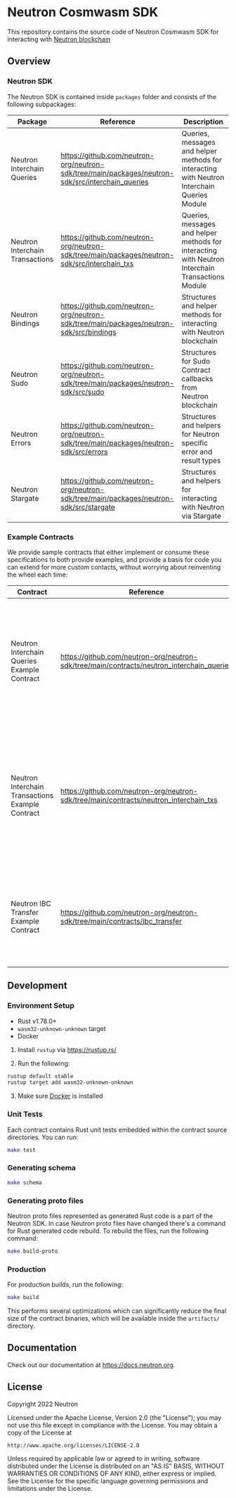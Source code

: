 # Neutron Cosmwasm SDK

This repository contains the source code of Neutron Cosmwasm SDK for interacting with [Neutron blockchain](https://github.com/neutron-org/neutron)

## Overview

### Neutron SDK

The Neutron SDK is contained inside `packages` folder and consists of the following subpackages:

| Package                         | Reference                                                                                        | Description                                                                                      |
|---------------------------------|--------------------------------------------------------------------------------------------------|--------------------------------------------------------------------------------------------------|
| Neutron Interchain Queries      | <https://github.com/neutron-org/neutron-sdk/tree/main/packages/neutron-sdk/src/interchain_queries> | Queries, messages and helper methods for interacting with Neutron Interchain Queries Module      |
| Neutron Interchain Transactions | <https://github.com/neutron-org/neutron-sdk/tree/main/packages/neutron-sdk/src/interchain_txs>     | Queries, messages and helper methods for interacting with Neutron Interchain Transactions Module |
| Neutron Bindings                | <https://github.com/neutron-org/neutron-sdk/tree/main/packages/neutron-sdk/src/bindings>           | Structures and helper methods for interacting with Neutron blockchain                            |
| Neutron Sudo                    | <https://github.com/neutron-org/neutron-sdk/tree/main/packages/neutron-sdk/src/sudo>               | Structures for Sudo Contract callbacks from Neutron blockchain                                   |
| Neutron Errors                  | <https://github.com/neutron-org/neutron-sdk/tree/main/packages/neutron-sdk/src/errors>             | Structures and helpers for Neutron specific error and result types                               |
| Neutron Stargate                | <https://github.com/neutron-org/neutron-sdk/tree/main/packages/neutron-sdk/src/stargate>           | Structures and helpers for interacting with Neutron via Stargate                                 |

### Example Contracts

We provide sample contracts that either implement or consume these specifications to both provide examples, and provide a basis for code you can extend for more custom contacts, without worrying about reinventing the wheel each time:

| Contract                                         | Reference                                                                                 | Description                                                                                                                                                                                                                                                                                                                            |
|--------------------------------------------------|-------------------------------------------------------------------------------------------|----------------------------------------------------------------------------------------------------------------------------------------------------------------------------------------------------------------------------------------------------------------------------------------------------------------------------------------|
| Neutron Interchain Queries Example Contract      | <https://github.com/neutron-org/neutron-sdk/tree/main/contracts/neutron_interchain_queries> | The contract shows how to properly work with [Interchain Queries Module](https://github.com/neutron-org/neutron/tree/master/x/interchainqueries) using [Interchain Queries SDK package](https://github.com/neutron-org/neutron-contracts/tree/main/packages/neutron-sdk/src/interchain_queries) via CosmWasm smart-contract.           |
| Neutron Interchain Transactions Example Contract | <https://github.com/neutron-org/neutron-sdk/tree/main/contracts/neutron_interchain_txs>     | The contract shows how to properly work with [Neutron Interchain Transactions Module](https://github.com/neutron-org/neutron/tree/master/x/interchaintxs) using [Interchain Transactions SDK package](https://github.com/neutron-org/neutron-contracts/tree/main/packages/neutron-sdk/src/interchain_txs) via CosmWasm smart-contract. |
| Neutron IBC Transfer Example Contract            | <https://github.com/neutron-org/neutron-sdk/tree/main/contracts/ibc_transfer>               | The contract shows how to properly work with [Neutron Sudo Package](https://github.com/neutron-org/neutron-contracts/tree/main/packages/neutron_sudo) to handle a callback from IBC transfer.                                                                                                                                          |

## Development

### Environment Setup

- Rust v1.78.0+
- `wasm32-unknown-unknown` target
- Docker

1. Install `rustup` via <https://rustup.rs/>

2. Run the following:

```sh
rustup default stable
rustup target add wasm32-unknown-unknown
```

3. Make sure [Docker](https://www.docker.com/) is installed

### Unit Tests

Each contract contains Rust unit tests embedded within the contract source directories. You can run:

```sh
make test
```

### Generating schema

```sh
make schema
```

### Generating proto files

Neutron proto files represented as generated Rust code is a part of the Neutron SDK. In case Neutron
proto files have changed there's a command for Rust generated code rebuild. To rebuild the files,
run the following command:

```sh
make build-proto
```

### Production

For production builds, run the following:

```sh
make build
```

This performs several optimizations which can significantly reduce the final size of the contract binaries, which will be available inside the `artifacts/` directory.

## Documentation

Check out our documentation at <https://docs.neutron.org>.

## License

Copyright 2022 Neutron

Licensed under the Apache License, Version 2.0 (the "License");
you may not use this file except in compliance with the License.
You may obtain a copy of the License at

    http://www.apache.org/licenses/LICENSE-2.0

Unless required by applicable law or agreed to in writing, software
distributed under the License is distributed on an "AS IS" BASIS,
WITHOUT WARRANTIES OR CONDITIONS OF ANY KIND, either express or implied.
See the License for the specific language governing permissions and
limitations under the License.
